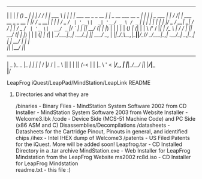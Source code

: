  _                     ______                 _ _____                 _       ___                     ______         _ 
| |                    |  ___|               (_)  _  |               | |     / / |                    | ___ \       | |
| |     ___  __ _ _ __ | |_ _ __ ___   __ _   _| | | |_   _  ___  ___| |_   / /| |     ___  __ _ _ __ | |_/ /_ _  __| |
| |    / _ \/ _` | '_ \|  _| '__/ _ \ / _` | | | | | | | | |/ _ \/ __| __| / / | |    / _ \/ _` | '_ \|  __/ _` |/ _` |
| |___|  __/ (_| | |_) | | | | | (_) | (_| | | \ \/' / |_| |  __/\__ \ |_ / /  | |___|  __/ (_| | |_) | | | (_| | (_| |
\_____/\___|\__,_| .__/\_| |_|  \___/ \__, | |_|\_/\_\\__,_|\___||___/\__/_/   \_____/\___|\__,_| .__/\_|  \__,_|\__,_|
                 | |                   __/ |                                                    | |                    
                 |_|                  |___/                                                     |_|     
 ___        ___ _      _____ _____  __
 | _ )_  _  |_ _| |_ __|_   _|__ / |/ /
 | _ \ || |  | ||  _(_-< | |  |_ \ ' < 
 |___/\_, | |___|\__/__/ |_| |___/_|\_\
      |__/                                            


LeapFrog iQuest/LeapPad/MindStation/LeapLink README


1. Directories and what they are

	/binaries	-	Binary Files
				- MindStation System Software 2002 from CD Installer
				- MindStation System Software 2003 from Website Installer
				- Welcome3.lbk
	/code		-	Device Side (MCS-51 Machine Code) and PC Side (x86 ASM and C) Disassemblies/Decompilations
	/datasheets	-	Datasheets for the Cartridge Pinout, Pinouts in general, and identified chips
	/ihex		-	Intel IHEX dump of Welcome3
	/patents	-	US Filed Patents for the iQuest. More will be added soon!
	Leapfrog.tar	-	CD Installed Directory in a .tar archive
	MindStation.exe	-	Web Installer for LeapFrog Mindstation from the LeapFrog Website
	ms2002 rc8d.iso	-	CD Installer for LeapFrog Mindstation	
	readme.txt	-	this file :)
